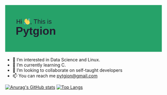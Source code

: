 <img src=header.png>

- 👀 I’m interested in Data Science and Linux.
- 🌱 I’m currently learning C.
- 💞️ I’m looking to collaborate on self-taught developers 
- 📫 You can reach me pytgion@gmail.com

<!---
pytgion/pytgion is a ✨ special ✨ repository because its `README.md` (this file) appears on your GitHub profile.
You can click the Preview link to take a look at your changes.
--->

[![Anurag's GitHub stats](https://github-readme-stats.vercel.app/api?username=pytgion&show_icons=false&theme=transparent&count_private=true&hide=contribs,prs)](https://github.com/anuraghazra/github-readme-stats)
[![Top Langs](https://github-readme-stats.vercel.app/api/top-langs/?username=pytgion&layout=compact&hide_progress=false&theme=transparent)](https://github.com/anuraghazra/github-readme-stats)

